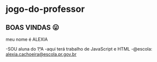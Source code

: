 # jogo-do-professor
## BOAS VINDAS 😛
meu nome é ALEXIA

  -SOU aluna do 1̣°A
  -aqui terá trabalho de JavaScript e HTML
  -@escola: alexia.cachoeira@escola.pr.gov.br
  
